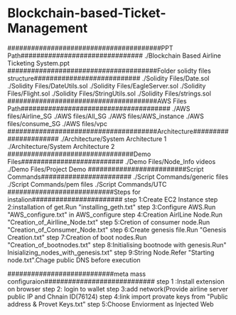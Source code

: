 # Blockchain-based-Ticket-Management
#######################################PPT Path###############################
./Blockchain Based Airline Ticketing System.ppt
######################################Folder solidty files structure###########################
./Solidity Files/Date.sol
./Solidity Files/DateUtils.sol
./Solidity Files/EagleServer.sol
./Solidity Files/Flight.sol
./Solidity Files/StringUtils.sol
./Solidity Files/strings.sol
######################################AWS Files Path######################################
./AWS files/Airline_SG
./AWS files/All_SG
./AWS files/AWS_instance
./AWS files/consume_SG
./AWS files/vpc
######################################Architecture######################
./Architecture/System Architecture 1
./Architecture/System Architecture 2
################################Demo Files##########################
./Demo Files/Node_Info videos
./Demo Files/Project Demo
#########################Script Commands#######################
./Script Commands/generic files
./Script Commands/pem files
./Script Commands/UTC
###########################Steps for instalion#######################
step 1:Create EC2 Instance
step 2:installation of get.Run "installing_geth.txt"
step 3:Configure AWS.Run "AWS_configure.txt" in AWS_configure
step 4:Creation AirlLine Node.Run "Creation_of_Airlline_Node.txt"
step 5:Cretion of consumer node.Run "Creation_of_Consumer_Node.txt"
step 6:Create genesis file.Run "Genesis Creation.txt"
step 7:Creation of boot nodes.Run "Creation_of_bootnodes.txt"
step 8:Initialising bootnode with genesis.Run" Inisializing_nodes_with_genesis.txt"
step 9:String Node.Refer "Starting node.txt".Chage public DNS before execution

###########################meta mass configuraion############################
step 1 :Install extension on browser
step 2: login to wallet
step 3:add network(Provide airline server public IP and Chnain ID(76124)
step 4:link import provate keys from "Public address & Provet Keys.txt"
step 5:Choose Enviorment as Injected Web


